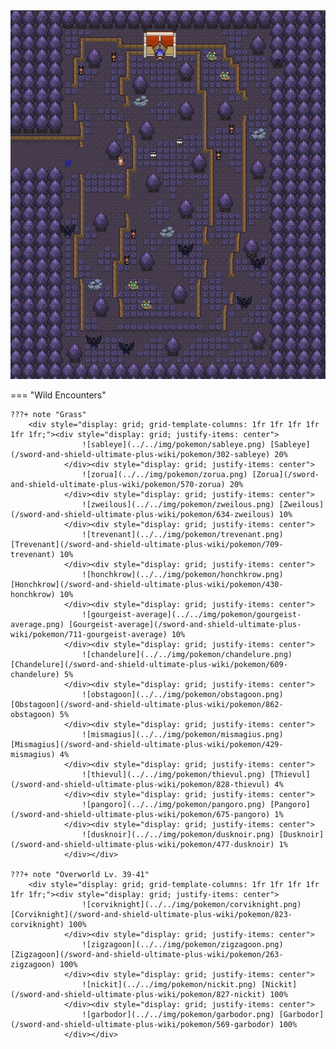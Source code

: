 <img src="../../img/routes/Wild Area 9 (Spooky).png" alt="Wild Area 9 (Spooky)"/>

=== "Wild Encounters"


	???+ note "Grass"
		<div style="display: grid; grid-template-columns: 1fr 1fr 1fr 1fr 1fr 1fr;"><div style="display: grid; justify-items: center">
                    ![sableye](../../img/pokemon/sableye.png) [Sableye](/sword-and-shield-ultimate-plus-wiki/pokemon/302-sableye) 20%
                </div><div style="display: grid; justify-items: center">
                    ![zorua](../../img/pokemon/zorua.png) [Zorua](/sword-and-shield-ultimate-plus-wiki/pokemon/570-zorua) 20%
                </div><div style="display: grid; justify-items: center">
                    ![zweilous](../../img/pokemon/zweilous.png) [Zweilous](/sword-and-shield-ultimate-plus-wiki/pokemon/634-zweilous) 10%
                </div><div style="display: grid; justify-items: center">
                    ![trevenant](../../img/pokemon/trevenant.png) [Trevenant](/sword-and-shield-ultimate-plus-wiki/pokemon/709-trevenant) 10%
                </div><div style="display: grid; justify-items: center">
                    ![honchkrow](../../img/pokemon/honchkrow.png) [Honchkrow](/sword-and-shield-ultimate-plus-wiki/pokemon/430-honchkrow) 10%
                </div><div style="display: grid; justify-items: center">
                    ![gourgeist-average](../../img/pokemon/gourgeist-average.png) [Gourgeist-average](/sword-and-shield-ultimate-plus-wiki/pokemon/711-gourgeist-average) 10%
                </div><div style="display: grid; justify-items: center">
                    ![chandelure](../../img/pokemon/chandelure.png) [Chandelure](/sword-and-shield-ultimate-plus-wiki/pokemon/609-chandelure) 5%
                </div><div style="display: grid; justify-items: center">
                    ![obstagoon](../../img/pokemon/obstagoon.png) [Obstagoon](/sword-and-shield-ultimate-plus-wiki/pokemon/862-obstagoon) 5%
                </div><div style="display: grid; justify-items: center">
                    ![mismagius](../../img/pokemon/mismagius.png) [Mismagius](/sword-and-shield-ultimate-plus-wiki/pokemon/429-mismagius) 4%
                </div><div style="display: grid; justify-items: center">
                    ![thievul](../../img/pokemon/thievul.png) [Thievul](/sword-and-shield-ultimate-plus-wiki/pokemon/828-thievul) 4%
                </div><div style="display: grid; justify-items: center">
                    ![pangoro](../../img/pokemon/pangoro.png) [Pangoro](/sword-and-shield-ultimate-plus-wiki/pokemon/675-pangoro) 1%
                </div><div style="display: grid; justify-items: center">
                    ![dusknoir](../../img/pokemon/dusknoir.png) [Dusknoir](/sword-and-shield-ultimate-plus-wiki/pokemon/477-dusknoir) 1%
                </div></div>

	???+ note "Overworld Lv. 39-41"
		<div style="display: grid; grid-template-columns: 1fr 1fr 1fr 1fr 1fr 1fr;"><div style="display: grid; justify-items: center">
                    ![corviknight](../../img/pokemon/corviknight.png) [Corviknight](/sword-and-shield-ultimate-plus-wiki/pokemon/823-corviknight) 100%
                </div><div style="display: grid; justify-items: center">
                    ![zigzagoon](../../img/pokemon/zigzagoon.png) [Zigzagoon](/sword-and-shield-ultimate-plus-wiki/pokemon/263-zigzagoon) 100%
                </div><div style="display: grid; justify-items: center">
                    ![nickit](../../img/pokemon/nickit.png) [Nickit](/sword-and-shield-ultimate-plus-wiki/pokemon/827-nickit) 100%
                </div><div style="display: grid; justify-items: center">
                    ![garbodor](../../img/pokemon/garbodor.png) [Garbodor](/sword-and-shield-ultimate-plus-wiki/pokemon/569-garbodor) 100%
                </div></div>



